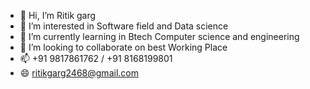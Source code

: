 - 👋 Hi, I’m Ritik garg
- 👀 I’m interested in Software field and Data science
- 🌱 I’m currently learning in Btech Computer science and engineering
- 💞️ I’m looking to collaborate on best Working Place
- 📫 +91 9817861762 / +91 8168199801
- 😄 ritikgarg2468@gmail.com

<!---
ritikgarg2468/ritikgarg2468 is a ✨ special ✨ repository because its `README.md` (this file) appears on your GitHub profile.
You can click the Preview link to take a look at your changes.
--->
